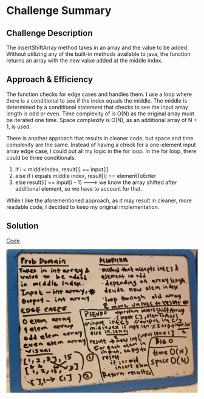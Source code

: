 # Challenge Summary

## Challenge Description
The insertShiftArray method takes in an array and the value to be added. 
Without utilizing any of the built-in methods available to java, 
the function returns an array with the new value added at the middle index.
## Approach & Efficiency
The function checks for edge cases and handles them.
I use a loop where there is a conditional to see if the index
equals the middle. The middle is determined by a conditional statement
that checks to see the input array length is odd or even.
Time complexity of is O(N) as the original array must be iterated
one time.
Space complexity is O(N), as an additional array of N + 1, is used.

There is another approach that results in cleaner code, but space and time
complexity are the same. Instead of having a check for a one-element input 
array edge case, I could put all my logic in the for loop.
In the for loop, there could be three conditionals.
1. if i < middleIndex, result[i] == input[i]
2. else if i equals middle index, result[i] == elementToEnter
3. else result[i] == input[i - 1] ---> we know the array shifted after
additional element, so we have to account for that.

While I like the aforementioned approach, as it may result in cleaner, more readable
code, I decided to keep my original implementation.

## Solution
[Code](./src/main/java/Library.java)

![whiteboard image](../assets/challenge2.jpg)